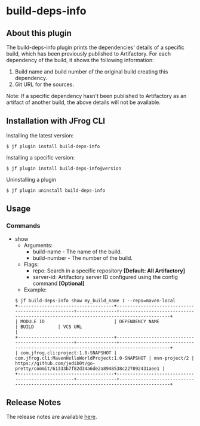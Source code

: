 # build-deps-info

## About this plugin
The build-deps-info plugin prints the dependencies' details of a specific build, which has been previously published to Artifactory. For each dependency of the build, it shows the following information:

  1. Build name and build number of the original build creating this dependency.
  2. Git URL for the sources.

Note: If a specific dependency hasn't been published to Artifactory as an artifact of another build, the above details will not be available.

## Installation with JFrog CLI
Installing the latest version:

`$ jf plugin install build-deps-info`

Installing a specific version:

`$ jf plugin install build-deps-info@version`

Uninstalling a plugin

`$ jf plugin uninstall build-deps-info`

## Usage
### Commands
* show
    - Arguments:
        - build-name - The name of the build.
        - build-number - The number of the build.
    - Flags:
        - repo: Search in a specific repository **[Default: All Artifactory]**
        - server-id: Artifactory server ID configured using the config command **[Optional]**
    - Example:
    ```
  $ jf build-deps-info show my_build_name 1 --repo=maven-local
    +------------------------------------+---------------------------------------------------+---------------+--------------------------------------------------------------------------------------+
    | MODULE ID                          | DEPENDENCY NAME                                   | BUILD         | VCS URL                                                                              |
    +------------------------------------+---------------------------------------------------+---------------+--------------------------------------------------------------------------------------+
    | com.jfrog.cli:project:1.0-SNAPSHOT | com.jfrog.cli:MavenHelloWorldProject:1.0-SNAPSHOT | mvn-project/2 | https://github.com/jedib0t/go-pretty/commit/61333b7f82d34a6de2a8948538c227092431aee1 |
    +------------------------------------+---------------------------------------------------+---------------+--------------------------------------------------------------------------------------+
  ```

## Release Notes
The release notes are available [here](RELEASE.md).
